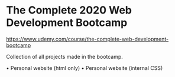 # The Complete 2020 Web Development Bootcamp  

https://www.udemy.com/course/the-complete-web-development-bootcamp

Collection of all projects made in the bootcamp.

• Personal website (html only)
• Personal website (internal CSS)
